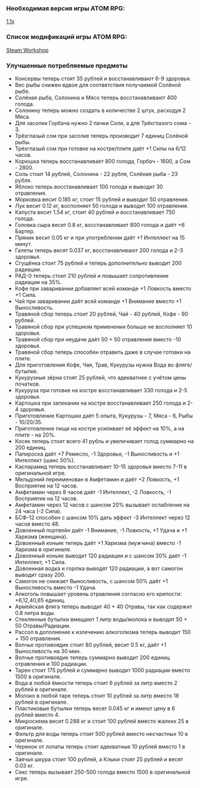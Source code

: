 ### Необходимая версия игры ATOM RPG:
[1.1x](https://store.steampowered.com/app/552620)

### Список модификаций игры ATOM RPG:
[Steam Workshop](https://steamcommunity.com/app/552620/workshop)

### Улучшенные потребляемые предметы
- Консервы теперь стоят 35 рублей и восстанавливают 6-9 здоровья.
- Вес рыбы снижен вдвое для соответствия получаемой Солёной рыбе.
- Солёная рыба, Солонина и Мясо теперь восстанавливают 400 голода.
- Солонину теперь можно создать в количестве 2 штук, расходуя 2 Мяса.
- Для засолки Горбача нужно 2 пачки Соли, а для Трёхглазого сома - 3.
- Трёхглазый сом при засолке теперь производит 7 единиц Солёной рыбы.
- Трёхглазый сом при готовке на костре/плите даёт +1 Силы на 6/12 часов.
- Корюшка теперь восстанавливает 800 голода, Горбач - 1600, а Сом - 2800.
- Соль стоит 14 рублей, Солонина - 22 рубля, Солёная рыба - 23 рубля.
- Яблоко теперь восстанавливает 100 голода и выводит 30 отравления.
- Морковка весит 0.185 кг, стоит 15 рублей и выводит 50 отравления.
- Лук весит 0.12 кг, восполняет 50 голода и выводит 100 отравления.
- Капуста весит 1.54 кг, стоит 40 рублей и восстанавливает 750 голода.
- Головка сыра весит 0.8 кг, восстанавливает 800 голода и даёт +6 Бартер.
- Пряник весит 0.05 кг и при употреблении даёт +1 Интеллект на 15 минут.
- Галеты теперь весят 0.037 кг, восстанавливают 200 голода и 2-3 здоровья.
- Сгущёнка стоит 75 рублей и теперь дополнительно выводит 200 радиации.
- РАД-0 теперь стоит 210 рублей и повышает сопротивление радиации на 35%.
- Кофе при заваривании добавляет всей команде +1 Ловкость вместо +1 Сила.
- Чай при заваривании даёт всей команде +1 Внимание вместо +1 Выносливость.
- Травяной сбор теперь стоит 20 рублей, Чай - 40 рублей, Кофе - 90 рублей.
- Травяной сбор при успешном применении больше не восполняет 10 здоровья.
- Травяной сбор при неудаче даёт 50 + 50 отравления вместо -10 здоровья.
- Травяной сбор теперь способен отравить даже в случае готовки на плите.
- Для приготовления Кофе, Чая, Трав, Кукурузы нужна Вода во фляге/бутылке.
- Кукурузные зёрна стоят 25 рублей, что адекватнее с учётом цены початков.
- Кукуруза при готовке на костре восстанавливает 330 голода и 2-5 здоровья.
- Картошка при запекании на костре восстанавливает 250 голода и 2-4 здоровья.
- Приготовление Картошки даёт 5 опыта, Кукурузы - 7, Мяса - 6, Рыбы - 10/20/35.
- Приготовление пищи на костре усиливает её эффект на 10%, а на плите - на 20%.
- Косяк теперь стоит всего 41 рубль и увеличивает голод суммарно на 200 единиц.
- Папироска даёт +7 Ремесло, -1 Здоровье, -1 Выносливость и +1 Интеллект (шанс 50%).
- Каспарамид теперь восстанавливает 10-15 здоровья вместо 7-11 в оригинальной игре.
- Мельдоний переименован в Амфетамин и даёт +2 Ловкость, +1 Восприятие на 12 часов.
- Амфетамин через 8 часов даёт -1 Интеллект, -2 Ловкость, -1 Восприятие на 12 часов.
- Амфетамин через 12 часов с шансом 20% вызывает ослабление на 24 часа (-2 Сила).
- БСФ-12 способен с шансом 10% дать эффект -3 Интеллект через 12 часов вместо 48.
- Довоенный портвейн даёт -1 Внимание, -1 Ловкость, +1 Удача и +1 Харизма (женщина).
- Довоенный коньяк теперь даёт +1 Харизма (мужчина) вместо -1 Харизма в оригинале.
- Довоенный коньяк выводит 120 радиации и с шансом 30% даёт -1 Интеллект, +1 Сила.
- Довоенная водка и горілка выводят 120 радиации, а вот самогон выводит сразу 200.
- Самогон не снижает Выносливость, с шансом 50% даёт +1 Выносливость вместо -1 Удача.
- Алкоголь повышает уровень отравления согласно его крепости: +6,12,40,65 единиц.
- Армейская фляга теперь выводит 40 + 40 Отравы, так как содержит 0.8 литра воды.
- Стеклянные бутылки вмещают 1 литр воды/молока и выводят 50 + 50 Отравы/Радиации.
- Рассол в дополнение к излечению алкоголизма теперь выводит 150 + 150 отравления.
- Волчье противоядие стоит 80 рублей, весит 0.5 кг, даёт +1 Выносливость на 30 мин.
- Волчье противоядие теперь суммарно выводит 200 единиц отравления и 100 радиации.
- Тарен стоит 175 рублей и суммарно выводит 1000 радиации вместо 1500 в оригинале.
- Вода в любой ёмкости теперь стоит 6 рублей за литр вместо 2 рублей в оригинале.
- Молоко в любой таре теперь стоит 10 рублей за литр вместо 18 рублей в оригинале.
- Пластиковые бутылки теперь весят 0.045 кг и имеют цену в 6 рублей вместо 4.
- Микросхема весит 0.288 кг и стоит 100 рублей вместо жалких 25 в оригинале.
- Фильтр для воды теперь стоит 500 рублей вместо несчастных 10 в оригинале.
- Черенок от лопаты теперь стоит адекватные 10 рублей вместо 1 в оригинале.
- Заячья шкура стоит 100 рублей, а Клыки стоят 25 рублей и весят 0.03 кг.
- Секс теперь вызывает 250-500 голода вместо 1500 в оригинальной игре.
